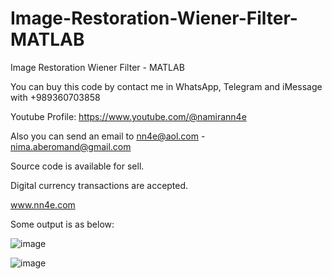 # Image-Restoration-Wiener-Filter-MATLAB
Image Restoration Wiener Filter - MATLAB

You can buy this code by contact me in WhatsApp, Telegram and iMessage with +989360703858

Youtube Profile: https://www.youtube.com/@namirann4e

Also you can send an email to nn4e@aol.com - nima.aberomand@gmail.com

Source code is available for sell.

Digital currency transactions are accepted.

www.nn4e.com

Some output is as below:

![image](https://github.com/user-attachments/assets/42e3c4c3-e9b7-4e5d-9e2d-b3ea4b316e78)

![image](https://github.com/user-attachments/assets/f037ec40-b0cf-4716-979f-f79c7be85975)
